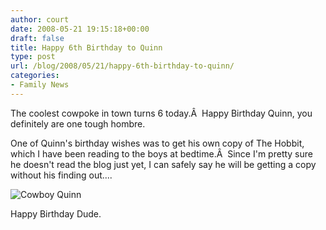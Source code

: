 ```yaml
---
author: court
date: 2008-05-21 19:15:18+00:00
draft: false
title: Happy 6th Birthday to Quinn
type: post
url: /blog/2008/05/21/happy-6th-birthday-to-quinn/
categories:
- Family News
---
```


The coolest cowpoke in town turns 6 today.Â  Happy Birthday Quinn, you definitely are one tough hombre.

One of Quinn's birthday wishes was to get his own copy of The Hobbit, which I have been reading to the boys at bedtime.Â  Since I'm pretty sure he doesn't read the blog just yet, I can safely say he will be getting a copy without his finding out....

![Cowboy Quinn](http://farm3.static.flickr.com/2383/2493113395_565e415cf3.jpg)


Happy Birthday Dude.
